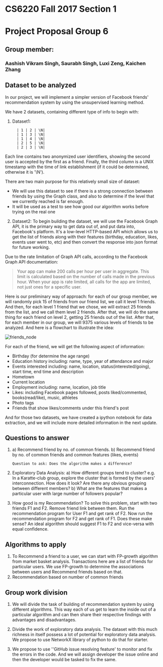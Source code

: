 # CS6220 Fall 2017 Section 1
# Project Proposal Group 6
## Group member: 
### Aashish Vikram Singh, Saurabh Singh, Luxi Zeng, Kaichen Zhang
## Dataset to be analyzed
In our project, we will implement a simpler version of Facebook friends' recommendation system by using the unsupervised learning method. 

We have 2 datasets, containing different type of info to begin with:
1) Dataset1:   

         | 1 | 2 | \N|
         | 1 | 3 | \N|
         | 1 | 4 | \N|
         | 2 | 5 | \N|
         | 2 | 3 | \N|
        
Each line contains two anonymized user identifiers, showing the second user is accepted by the first as a friend. Finally, the third column is a UNIX timestamp with the time of link establishment (if it could be determined, otherwise it is '\N').

There are two main purpose for this relatively  small size of dataset: 
* We will use this dataset to see if there is a strong connection between friends by using the Graph class, and also to determine if the level that we currently reached is far enough. 
* It will be used as a test to see how good our algorithm works before trying on the real one
        
2) Dataset2:  To begin building the dataset, we will use the Facebook Graph API, it is the primary way to get data out of, and put data into, Facebook's platform. It's a low-level HTTP-based API which allows us to get the list of friends along with their features (birthday, education, likes, events user went to, etc) and then convert the response into json format for future working. 

Due to the rate limitation of Graph API calls, according to the Facebook Graph API documentation: 
> Your app can make 200 calls per hour per user in aggregate. This limit is calculated based on the number of calls made in the previous hour. When your app is rate limited, all calls for the app are limited, not just ones for a specific user.

Here is our preliminary way of approach: for each of our group member, we will randomly pick 15 of friends from our friend list, we call it level 1 friends. And then, for each level 1 friend that we chose, we will extract 25 friends from the list, and we call them level 2 friends. After that, we will do the same thing for each friend on level 2, getting 25 friends out of the list. After that, for each member in our group, we will 9375 various levels of friends to be analyzed. And here is a flowchart to illustrate the idea: 

![friends_node](Friends_node.png)

For each of the friend, we will get the following aspect of information: 
* Birthday (for determine the age range)
* Education history including: name, type, year of attendance and major
* Events interested including: name, location, status(interested/going), start time, end time and description
* Hometown
* Current location
* Employment including: name, location, job title
* Likes: including Facebook pages followed, posts liked/commented, books(read/like), music, athletes
* Photo tags
* Friends that show likes/comments under this friend's post

And for those two datasets, we have created a ipython notebook for data extraction, and we will include more detailed information in the next update. 

## Questions to answer
1) a) Recommend friend by no. of common friends.
       b) Recommend friend by no. of common friends and common features (likes, events)
       
       Question to ask: Does the algorithm makes a difference?
       
2) Exploratory Data Analysis:
       a) How different groups tend to cluster? e.g. In a Karatte-club group, explore the cluster that is formed by the users’ interconnection. How does it look? Are there any obvious grouping between different members?
       b) What are the features that makes a particular user with large number of followers popular?

3) How good is my Recommendation? 
        To solve this problem, start with two friends F1 and F2. Remove friend link between them. Run the recommendation program for User F1 and get rank of F2. Now run the recommendation program for F2 and get rank of F1. Does these make sense? An ideal algorithm should suggest F1 to F2 and vice-versa with equal confidence.
        

## Algorithms to apply
1) To Recommend a friend to a user, we can start with FP-growth algorithm from market basket analysis. Transactions here are a list of friends for particular users. We use FP-growth to determine the associations between users and Recommend friends based on that.
2) Recommendation based on number of common friends

## Group work division
1) We will divide the task of building of recommendation system by using different algorithms. 
    This way each of us get to learn the inside out of a particular algorithm and can then share their respective 
    findings with advantages and disadvantages.
    
2) Divide the work of exploratory data analysis. The dataset with this much richness in itself possess a lot of potential for exploratory data analysis. We propose to use NetworkX library of python to do that for starter.
    
3) We propose to use ''GitHub issue resolving feature' to monitor and fix the errors in the code. And we will assign developer the issue online and then the developer would be tasked to fix the same.
